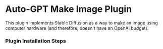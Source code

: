 # Auto-GPT Make Image Plugin
This plugin implements Stable Diffusion as a way to make an image using computer hardware (and therefore, doesn't have an OpenAI budget).

### Plugin Installation Steps

